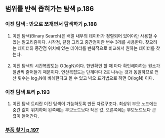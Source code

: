 ## 범위를 반씩 좁혀가는 탐색 p.186

### 이진 탐색 : 반으로 쪼개면서 탐색하기 p.188
1. 이진 탐색(Binary Search)은 배열 내부의 데이터가 정렬되어 있어야만 사용할 수 있는 알고리즘이다. 시작점, 끝점 그리고 중간점이란 변수 3개를 사용한다. 찾으려는 데이터와 중간점 위치에 있는 데이터를 반복적으로 비교해서 원하는 데이터를 찾는다.
   <br><br>
2. 이진 탐색의 시간복잡도는 O(logN)이다. 한번확인 할 때 마다 확인해야하는 원소가 절반씩 줄어들기 때문이다. 연산복잡도는 단계마다 2로 나누는 것과 동일하므로 연산 횟수는 log₂N에 비례한다고 볼 수 있고 빅오 표기법으로 하면 O(logN) 이다.

### 이진 탐색 트리 p.193
1. 이진 탐색 트리란 이진 탐색이 가능하도록 만든 자료구조다. 최상위 부모 노드에는 중간 값이 위치하며 왼쪽에는 부모노드보다 작은 값, 오른쪽에는 부모노드보다 큰 값이 들어간다.

### [부품 찾기 p.197](https://github.com/Nnagman/TIL/blob/main/algorithm/Books/src/thisIsCodingTest/part2/binarySearch/FindingParts.java)